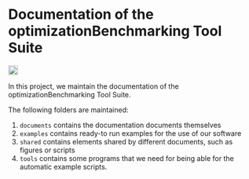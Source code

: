 # Documentation of the optimizationBenchmarking Tool Suite

[<img alt="Semaphore Build Status" src="https://semaphoreci.com/api/v1/projects/188615a7-047a-4302-9233-13313b587066/519593/shields_badge.svg" height="20"/>](https://semaphoreci.com/thomasweise/optimizationbenchmarkinggui)

In this project, we maintain the documentation of the optimizationBenchmarking Tool Suite.

The following folders are maintained:

1. `documents` contains the documentation documents themselves
2. `examples` contains ready-to run examples for the use of our software
3. `shared` contains elements shared by different documents, such as figures or scripts
4. `tools` contains some programs that we need for being able for the automatic example scripts.
